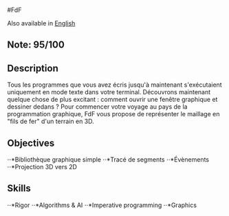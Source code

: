#FdF

Also available in [English](Readme.md)

## Note: 95/100

## Description

Tous les programmes que vous avez écris jusqu'à maintenant s'exécutaient uniquement en mode texte dans votre terminal. Découvrons maintenant quelque chose de plus excitant : comment ouvrir une fenêtre graphique et dessiner dedans ? Pour commencer votre voyage au pays de la programmation graphique, FdF vous propose de représenter le maillage en "fils de fer" d'un terrain en 3D.

## Objectives
⋅⋅*Bibliothèque graphique simple 
⋅⋅*Tracé de segments 
⋅⋅*Évènements 
⋅⋅*Projection 3D vers 2D 
## Skills
⋅⋅*Rigor 
⋅⋅*Algorithms & AI 
⋅⋅*Imperative programming 
⋅⋅*Graphics 
